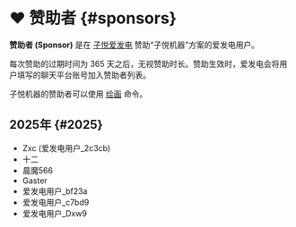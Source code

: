 # :heart: 赞助者 {#sponsors}

**赞助者 (Sponsor)** 是在 [子悦爱发电](https://afdian.com/a/ziyuecommentary2020) 赞助“子悦机器”方案的爱发电用户。

每次赞助的过期时间为 365 天之后，无视赞助时长。赞助生效时，爱发电会将用户填写的聊天平台账号加入赞助者列表。

子悦机器的赞助者可以使用 [绘画](general/draw) 命令。

## 2025年 {#2025}

* Zxc (爱发电用户_2c3cb)
* 十二
* 晨魔566
* Gaster
* 爱发电用户_bf23a
* 爱发电用户_c7bd9
* 爱发电用户_Dxw9